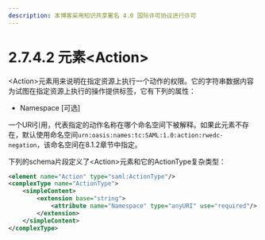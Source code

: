 ```yaml
---
description: 本博客采用知识共享署名 4.0 国际许可协议进行许可
---
```


# 2.7.4.2 元素\<Action\>

\<Action\>元素用来说明在指定资源上执行一个动作的权限。它的字符串数据内容为试图在指定资源上执行的操作提供标签，它有下列的属性：

+ Namespace [可选]

一个URI引用，代表指定的动作名称在哪个命名空间下被解释。如果此元素不存在，默认使用命名空间```urn:oasis:names:tc:SAML:1.0:action:rwedc-negation```，该命名空间在8.1.2章节中指定。

下列的schema片段定义了\<Action\>元素和它的ActionType复杂类型：

```xml
<element name="Action" type="saml:ActionType"/>
<complexType name="ActionType">
    <simpleContent>
        <extension base="string">
            <attribute name="Namespace" type="anyURI" use="required"/>
        </extension>
    </simpleContent>
</complexType>
```

> 